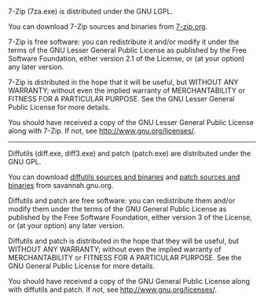 7-Zip (7za.exe) is distributed under the GNU LGPL.

You can download 7-Zip sources and binaries from
[7-zip.org](http://7-zip.org/download.html).

7-Zip is free software: you can redistribute it and/or modify
it under the terms of the GNU Lesser General Public License as published by
the Free Software Foundation, either version 2.1 of the License, or
(at your option) any later version.

7-Zip is distributed in the hope that it will be useful,
but WITHOUT ANY WARRANTY; without even the implied warranty of
MERCHANTABILITY or FITNESS FOR A PARTICULAR PURPOSE.  See the
GNU Lesser General Public License for more details.

You should have received a copy of the GNU Lesser General Public License
along with 7-Zip.  If not, see <http://www.gnu.org/licenses/>.

---

Diffutils (diff.exe, diff3.exe) and patch (patch.exe) are distributed
under the GNU GPL.

You can download
[diffutils sources and binaries](http://savannah.gnu.org/projects/diffutils/)
and [patch sources and binaries](http://savannah.gnu.org/projects/patch/)
from savannah.gnu.org.

Diffutils and patch are free software: you can redistribute them and/or modify
them under the terms of the GNU General Public License as published by
the Free Software Foundation, either version 3 of the License, or
(at your option) any later version.

Diffutils and patch is distributed in the hope that they will be useful,
but WITHOUT ANY WARRANTY; without even the implied warranty of
MERCHANTABILITY or FITNESS FOR A PARTICULAR PURPOSE.  See the
GNU General Public License for more details.

You should have received a copy of the GNU General Public License
along with diffutils and patch.  If not, see <http://www.gnu.org/licenses/>.
